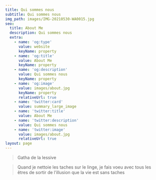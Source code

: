 ```yaml
---
title: Qui sommes nous
subtitle: Qui sommes nous
img_path: images/IMG-20210530-WA0015.jpg
seo:
  title: About Me
  description: Qui sommes nous
  extra:
    - name: 'og:type'
      value: website
      keyName: property
    - name: 'og:title'
      value: About Me
      keyName: property
    - name: 'og:description'
      value: Qui sommes nous
      keyName: property
    - name: 'og:image'
      value: images/about.jpg
      keyName: property
      relativeUrl: true
    - name: 'twitter:card'
      value: summary_large_image
    - name: 'twitter:title'
      value: About Me
    - name: 'twitter:description'
      value: Qui sommes nous
    - name: 'twitter:image'
      value: images/about.jpg
      relativeUrl: true
layout: page
---
```


>Gatha de la lessive

>Quand je nettoie les taches sur le linge,
je fais voeu avec tous les êtres
de sortir de l’illusion que la vie est sans taches
